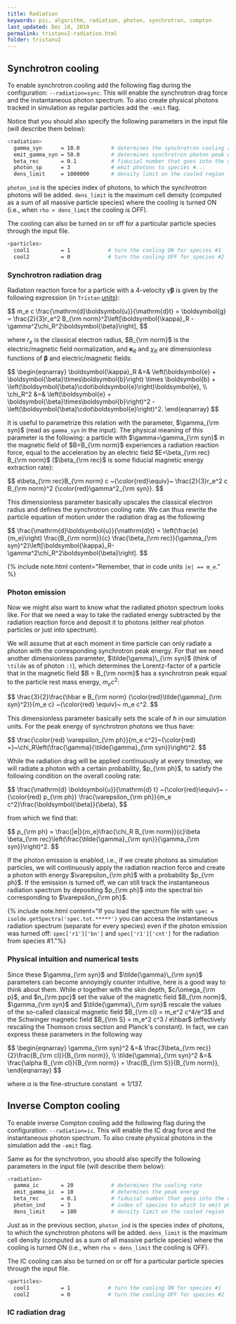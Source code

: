 ```yaml
---
title: Radiation
keywords: pic, algorithm, radiation, photon, synchrotron, compton
last_updated: Dec 18, 2019
permalink: tristanv2-radiation.html
folder: tristanv2
---
```


## Synchrotron cooling

To enable synchrotron cooling add the following flag during the configuration: `--radiation=sync`. This will enable the synchrotron drag force and the instantaneous photon spectrum. To also create physical photons tracked in simulation as regular particles add the `-emit` flag.

Notice that you should also specify the following parameters in the input file (will describe them below):

```bash
<radiation>
  gamma_syn      = 10.0          # determines the synchrotron cooling rate
  emit_gamma_syn = 50.0          # determines synchrotron photon peak energy
  beta_rec       = 0.1           # fiducial number that goes into the definition of `gamma_syn`
  photon_sp      = 3             # emit photons to species #...
  dens_limit     = 1000000       # density limit on the cooled region
```

`photon_ind` is the species index of photons, to which the synchrotron photons will be added. `dens_limit` is the maximum cell density (computed as a sum of all massive particle species) where the cooling is turned ON (i.e., when `rho > dens_limit` the cooling is OFF).

The cooling can also be turned on or off for a particular particle species through the input file.

```bash
<particles>
  cool1          = 1            # turn the cooling ON for species #1
  cool2          = 0            # turn the cooling OFF for species #2
```

### Synchrotron radiation drag

Radiation reaction force for a particle with a 4-velocity $\gamma\boldsymbol{\beta}$ is given by the following expression (in `Tristan` [units](tristanv2-sim-units.html)):

<div>$$
m_e c \frac{\mathrm{d}\boldsymbol{u}}{\mathrm{d}t} =
  \boldsymbol{g} =
  \frac{2}{3}r_e^2 B_{\rm norm}^2\left[\boldsymbol{\kappa}_R - \gamma^2\chi_R^2\boldsymbol{\beta}\right],
$$</div>

where $r_e$ is the classical electron radius, $B_{\rm norm}$ is the electric/magnetic field normalization, and $\boldsymbol{\kappa}_R$ and $\chi_R$ are dimensionless functions of $\boldsymbol{\beta}$ and electric/magnetic fields:

<div>$$
\begin{eqnarray}
\boldsymbol{\kappa}_R &=& \left(\boldsymbol{e} + \boldsymbol{\beta}\times\boldsymbol{b}\right)
\times \boldsymbol{b} + \left(\boldsymbol{\beta}\cdot\boldsymbol{e}\right)\boldsymbol{e}, \\
\chi_R^2 &=& \left(\boldsymbol{e} + \boldsymbol{\beta}\times\boldsymbol{b}\right)^2 - \left(\boldsymbol{\beta}\cdot\boldsymbol{e}\right)^2.
\end{eqnarray}
$$</div>

It is useful to parametrize this relation with the parameter, $\gamma_{\rm syn}$ (read as `gamma_syn` in the input). The physical meaning of this parameter is the following: a particle with $\gamma=\gamma_{\rm syn}$ in the magnetic field of $B=B_{\rm norm}$ experiences a radiation reaction force, equal to the acceleration by an electric field $E=\beta_{\rm rec} B_{\rm norm}$ ($\beta_{\rm rec}$ is some fiducial magnetic energy extraction rate):

<div>$$
e\beta_{\rm rec}B_{\rm norm} c ~{\color{red}\equiv}~ \frac{2}{3}r_e^2 c B_{\rm norm}^2 {\color{red}\gamma^2_{\rm syn}}.
$$</div>

This dimensionless parameter basically upscales the classical electron radius and defines the synchrotron cooling rate. We can thus rewrite the particle equation of motion under the radiation drag as the following

<div>$$
\frac{\mathrm{d}\boldsymbol{u}}{\mathrm{d}t} = \left(\frac{e}{m_e}\right) \frac{B_{\rm norm}}{c}
  \frac{\beta_{\rm rec}}{\gamma_{\rm syn}^2}\left[\boldsymbol{\kappa}_R-\gamma^2\chi_R^2\boldsymbol{\beta}\right].
$$</div>

{% include note.html content="Remember, that in code units `|e| == m_e`." %}

### Photon emission

Now we might also want to know what the radiated photon spectrum looks like. For that we need a way to take the radiated energy subtracted by the radiation reaction force and deposit it to photons (either real photon particles or just into spectrum).

We will assume that at each moment in time particle can only radiate a photon with the corresponding synchrotron peak energy. For that we need another dimensionless parameter, $\tilde{\gamma}\_{\rm syn}$ (think of `\tilde` as of photon `:)`), which determines the Lorentz-factor of a particle that in the magnetic field $B = B_{\rm norm}$ has a synchrotron peak equal to the particle rest mass energy, $m_e c^2$:

<div>$$
\frac{3}{2}\frac{\hbar e B_{\rm norm} {\color{red}\tilde{\gamma}_{\rm syn}^2}}{m_e c}
  ~{\color{red} \equiv}~ m_e c^2.
$$</div>

This dimensionless parameter basically sets the scale of $\hbar$ in our simulation units. For the peak energy of synchrotron photons we thus have:

<div>$$
\frac{\color{red} \varepsilon_{\rm ph}}{m_e c^2}~{\color{red} =}~\chi_R\left(\frac{\gamma}{\tilde{\gamma}_{\rm syn}}\right)^2.
$$</div>

While the radiation drag will be applied continuously at every timestep, we will radiate a photon with a certain probability, $p_{\rm ph}$, to satisfy the following condition on the overall cooling rate:

<div>$$
\frac{\mathrm{d} \boldsymbol{u}}{\mathrm{d} t} ~{\color{red}\equiv}~ -{\color{red} p_{\rm ph}} \frac{\varepsilon_{\rm ph}}{m_e c^2}\frac{\boldsymbol{\beta}}{\beta},
$$</div>

from which we find that:

<div>$$
p_{\rm ph} = \frac{|e|}{m_e}\frac{\chi_R B_{\rm norm}}{c}\beta \beta_{\rm rec}\left(\frac{\tilde{\gamma}_{\rm syn}}{\gamma_{\rm syn}}\right)^2.
$$</div>

If the photon emission is enabled, i.e., if we create photons as simulation particles, we will continuously apply the radiation reaction force and create a photon with energy $\varepsilon_{\rm ph}$ with a probability $p_{\rm ph}$. If the emission is turned off, we can still track the instantaneous radiation spectrum by depositing $p_{\rm ph}$ into the spectral bin corresponding to $\varepsilon_{\rm ph}$.

<!-- For a single particle in a periodic box with a magnetic field in the `z` direction the animation below shows how the synchrotron cooling and photon emission works. -->


{% include note.html content="If you load the spectrum file with `spec = isolde.getSpectra('spec.tot.*****')` you can access the instantaneous radiation spectrum (separate for every species) even if the photon emission was turned off: `spec['r1']['bn']` and `spec['r1']['cnt']` for the radiation from species #1."%}
<!--
<img src="https://github.com/haykh/tristan-v2-wiki/blob/master/images/rad.png" alt="radrad" width="100%">

<img src="https://github.com/haykh/tristan-v2-wiki/blob/master/images/rad.gif" alt="radgif" width="80%"> -->

### Physical intuition and numerical tests

Since these $\gamma_{\rm syn}$ and $\tilde{\gamma}\_{\rm syn}$ parameters can become annoyingly counter intuitive, here is a good way to think about them. While $\sigma$ together with the skin depth, $c/\omega_{\rm p}$, and $n_{\rm ppc}$ set the value of the magnetic field $B_{\rm norm}$, $\gamma_{\rm syn}$ and $\tilde{\gamma}\_{\rm syn}$ rescale the values of the so-called classical magnetic field $B_{\rm cl} = m_e^2 c^4/e^3$ and the Schwinger magnetic field $B_{\rm S} = m_e^2 c^3 / e\hbar$ (effectively rescaling the Thomson cross section and Planck's constant). In fact, we can express these parameters in the following way

<div>$$
\begin{eqnarray}
\gamma_{\rm syn}^2 &=& \frac{3\beta_{\rm rec}}{2}\frac{B_{\rm cl}}{B_{\rm norm}}, \\
\tilde{\gamma}_{\rm syn}^2 &=& \frac{\alpha B_{\rm cl}}{B_{\rm norm}} = \frac{B_{\rm S}}{B_{\rm norm}},
\end{eqnarray}
$$</div>

where $\alpha$ is the fine-structure constant $\approx 1/137$.

## Inverse Compton cooling
To enable inverse Compton cooling add the following flag during the configuration: `--radiation=ic`. This will enable the IC drag force and the instantaneous photon spectrum. To also create physical photons in the simulation add the `-emit` flag.

Same as for the synchrotron, you should also specify the following parameters in the input file (will describe them below):

```bash
<radiation>
  gamma_ic       = 20            # determines the cooling rate
  emit_gamma_ic  = 10            # determines the peak energy
  beta_rec       = 0.1           # fiducial number that goes into the definition of `gamma_ic`
  photon_ind     = 3             # index of species to which to emit photons (if `-emit` is ON)
  dens_limit     = 100           # density limit on the cooled region
```

Just as in the previous section, `photon_ind` is the species index of photons, to which the synchrotron photons will be added. `dens_limit` is the maximum cell density (computed as a sum of all massive particle species) where the cooling is turned ON (i.e., when `rho > dens_limit` the cooling is OFF).

The IC cooling can also be turned on or off for a particular particle species through the input file.

```bash
<particles>
  cool1          = 1            # turn the cooling ON for species #1
  cool2          = 0            # turn the cooling OFF for species #2
```

### IC radiation drag
